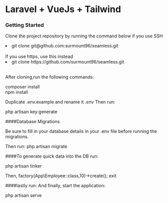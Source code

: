 # Laravel + VueJs + Tailwind

### Getting Started
Clone the project repository by running the command below if you use SSH
<li>git clone git@github.com:surmount96/seamless.git</li>
<br>
If you use https, use this instead
<li>git clone https://github.com/surmount96/seamless.git</li>
<br>
<p>After cloning,run the following commands:</p>
composer install <br>
npm install

Duplicate .env.example and rename it .env
Then run:

php artisan key:generate

####Database Migrations
<p>Be sure to fill in your database details in your .env file before running the migrations.</p>
<p>Then run: php artisan migrate</p>
####To generate quick data into the DB run:
<p>php artisan tinker</p>
Then, factory(App\Employee::class,10)->create();
exit

####lastly run:
And finally, start the application:

php artisan serve
